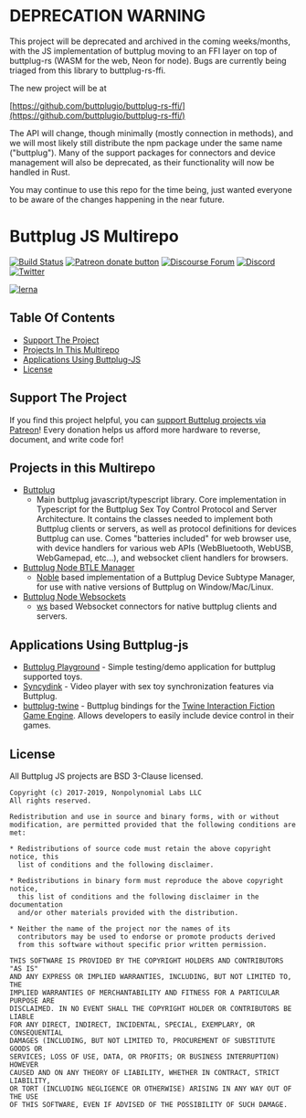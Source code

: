 # DEPRECATION WARNING

This project will be deprecated and archived in the coming weeks/months, with
the JS implementation of buttplug moving to an FFI layer on top of buttplug-rs
(WASM for the web, Neon for node). Bugs are currently being triaged from this
library to buttplug-rs-ffi.

The new project will be at

[https://github.com/buttplugio/buttplug-rs-ffi/](https://github.com/buttplugio/buttplug-rs-ffi/)

The API will change, though minimally (mostly connection in methods), and we
will most likely still distribute the npm package under the same name
("buttplug"). Many of the support packages for connectors and device management
will also be deprecated, as their functionality will now be handled in Rust.

You may continue to use this repo for the time being, just wanted everyone to be
aware of the changes happening in the near future.

# Buttplug JS Multirepo

[![Build Status](https://dev.azure.com/nplabs/buttplug/_apis/build/status/buttplugio.buttplug-js?branchName=master)](https://dev.azure.com/nplabs/buttplug/_build/latest?definitionId=3&branchName=master)
[![Patreon donate button](https://img.shields.io/badge/patreon-donate-yellow.svg)](https://www.patreon.com/qdot)
[![Discourse Forum](https://img.shields.io/badge/discourse-forum-blue.svg)](https://metafetish.club)
[![Discord](https://img.shields.io/discord/353303527587708932.svg?logo=discord)](https://discord.gg/t9g9RuD)
[![Twitter](https://img.shields.io/twitter/follow/buttplugio.svg?style=social&logo=twitter)](https://twitter.com/buttplugio)

[![lerna](https://img.shields.io/badge/maintained%20with-lerna-cc00ff.svg)](https://lernajs.io/)

## Table Of Contents

- [Support The Project](#support-the-project)
- [Projects In This Multirepo](#projects-in-this-multirepo)
- [Applications Using Buttplug-JS](#applications-using-buttplug-js)
- [License](#license)

## Support The Project

If you find this project helpful, you
can
[support Buttplug projects via Patreon](http://patreon.com/qdot)!
Every donation helps us afford more hardware to reverse, document, and
write code for!

## Projects in this Multirepo

- [Buttplug](packages/buttplug) 
  - Main buttplug javascript/typescript library. Core implementation
    in Typescript for the Buttplug Sex Toy Control Protocol and Server
    Architecture. It contains the classes needed to implement both
    Buttplug clients or servers, as well as protocol definitions for
    devices Buttplug can use. Comes "batteries included" for web
    browser use, with device handlers for various web APIs
    (WebBluetooth, WebUSB, WebGamepad, etc...), and websocket client
    handlers for browsers.
- [Buttplug Node BTLE Manager](packages/buttplug-node-bluetoothle-manager)
  - [Noble](https://github.com/noble/noble) based implementation of
    a Buttplug Device Subtype Manager, for use with native versions
    of Buttplug on Window/Mac/Linux.
- [Buttplug Node Websockets](packages/buttplug-node-websockets)
  - [ws](https://github.com/websockets/ws) based Websocket connectors
    for native buttplug clients and servers.
  
## Applications Using Buttplug-js

- [Buttplug Playground](https://github.com/metafetish/buttplug-playground) -
  Simple testing/demo application for buttplug supported toys.
- [Syncydink](https://github.com/metafetish/syncydink) - Video player
  with sex toy synchronization features via Buttplug.
- [buttplug-twine](https://github.com/buttplugio/buttplug-twine) -
  Buttplug bindings for the [Twine Interaction Fiction Game
  Engine](http://twinery.org). Allows developers to easily include
  device control in their games.

## License

All Buttplug JS projects are BSD 3-Clause licensed.

    Copyright (c) 2017-2019, Nonpolynomial Labs LLC
    All rights reserved.
    
    Redistribution and use in source and binary forms, with or without
    modification, are permitted provided that the following conditions are met:
    
    * Redistributions of source code must retain the above copyright notice, this
      list of conditions and the following disclaimer.
    
    * Redistributions in binary form must reproduce the above copyright notice,
      this list of conditions and the following disclaimer in the documentation
      and/or other materials provided with the distribution.
    
    * Neither the name of the project nor the names of its
      contributors may be used to endorse or promote products derived
      from this software without specific prior written permission.
    
    THIS SOFTWARE IS PROVIDED BY THE COPYRIGHT HOLDERS AND CONTRIBUTORS "AS IS"
    AND ANY EXPRESS OR IMPLIED WARRANTIES, INCLUDING, BUT NOT LIMITED TO, THE
    IMPLIED WARRANTIES OF MERCHANTABILITY AND FITNESS FOR A PARTICULAR PURPOSE ARE
    DISCLAIMED. IN NO EVENT SHALL THE COPYRIGHT HOLDER OR CONTRIBUTORS BE LIABLE
    FOR ANY DIRECT, INDIRECT, INCIDENTAL, SPECIAL, EXEMPLARY, OR CONSEQUENTIAL
    DAMAGES (INCLUDING, BUT NOT LIMITED TO, PROCUREMENT OF SUBSTITUTE GOODS OR
    SERVICES; LOSS OF USE, DATA, OR PROFITS; OR BUSINESS INTERRUPTION) HOWEVER
    CAUSED AND ON ANY THEORY OF LIABILITY, WHETHER IN CONTRACT, STRICT LIABILITY,
    OR TORT (INCLUDING NEGLIGENCE OR OTHERWISE) ARISING IN ANY WAY OUT OF THE USE
    OF THIS SOFTWARE, EVEN IF ADVISED OF THE POSSIBILITY OF SUCH DAMAGE.


